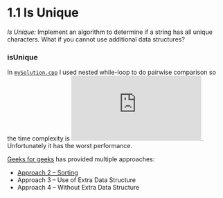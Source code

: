 # 1.1 Is Unique

*Is Unique:* Implement an algorithm to determine if a string has all unique characters. What if you
cannot use additional data structures?

### isUnique

In [`mySolution.cpp`](./isUnique/mySolution.cpp) I used nested while-loop to do pairwise comparison so the time complexity is ![O(n^2)](https://latex.codecogs.com/svg.latex?O%28n%5E2%29).
Unfortunately it has the worst performance.

[Geeks for geeks](https://www.geeksforgeeks.org/determine-string-unique-characters/) has provided multiple approaches:
 - [Approach 2 – Sorting](./isUnique/usingSort.cpp)
 - Approach 3 – Use of Extra Data Structure
 - Approach 4 – Without Extra Data Structure
